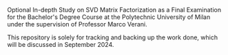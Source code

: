 Optional In-depth Study on SVD Matrix Factorization as a Final Examination for the Bachelor's Degree Course at the Polytechnic University of Milan under the supervision of Professor Marco Verani.

This repository is solely for tracking and backing up the work done, which will be discussed in September 2024.
